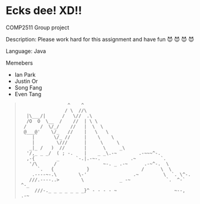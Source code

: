 # Ecks dee! XD!!

COMP2511 Group project

Description: Please work hard for this assignment and have fun :smiling_imp: :smiling_imp: :smiling_imp: :smiling_imp:

Language: Java

Memebers 
 - Ian Park  
 - Justin Or 
 - Song Fang 
 - Even Tang

>                      ^    ^
>                     / \  //\
>       |\___/|      /   \//  .\
>       /O  O  \__  /    //  | \ \
>      /     /  \/_/    //   |  \  \
>      @___@'    \/_   //    |   \   \ 
>         |       \/_ //     |    \    \ 
>         |        \///      |     \     \ 
>        _|_ /   )  //       |      \     _\
>       '/,_ _ _/  ( ; -.    |    _ _\.-~        .-~~~^-.
>       ,-{        _      `-.|.-~-.           .~         `.
>        '/\      /                 ~-. _ .-~      .-~^-.  \
>           `.   {            }                   /      \  \
>         .----~-.\        \-'                 .~         \  `. \^-.
>        ///.----..>        \             _ -~             `.  ^-`   ^-_
>          ///-._ _ _ _ _ _ _}^ - - - - ~                     ~--,   .-~
>         
